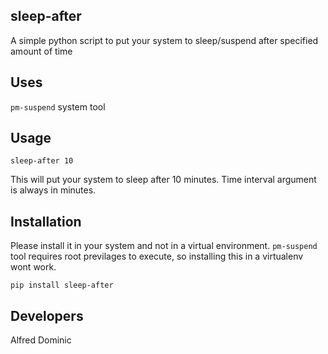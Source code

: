 sleep-after
-----------

A simple python script to put your system to sleep/suspend after
specified amount of time

Uses
----
`pm-suspend` system tool

Usage
-----
`sleep-after 10`

This will put your system to sleep after 10 minutes.
Time interval argument is always in minutes.

Installation
------------
Please install it in your system and not in a virtual environment.
`pm-suspend` tool requires root previlages to execute, so installing
this in a virtualenv wont work.

`pip install sleep-after`

Developers
----------
Alfred Dominic

